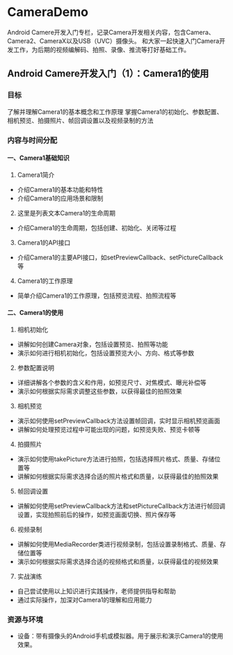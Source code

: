 # CameraDemo
Android Camere开发入门专栏，记录Camera开发相关内容，包含Camera、Camera2、CameraX以及USB（UVC）摄像头。 和大家一起快速入门Camera开发工作，为后期的视频编解码、拍照、录像、推流等打好基础工作。

## Android Camere开发入门（1）：Camera1的使用

### 目标

了解并理解Camera1的基本概念和工作原理
掌握Camera1的初始化、参数配置、相机预览、拍摄照片、帧回调设置以及视频录制的方法

### 内容与时间分配

#### 一、Camera1基础知识 
1. Camera1简介
- 介绍Camera1的基本功能和特性
- 介绍Camera1的应用场景和限制
2. 这里是列表文本Camera1的生命周期
- 介绍Camera1的生命周期，包括创建、初始化、关闭等过程
3. Camera1的API接口
- 介绍Camera1的主要API接口，如setPreviewCallback、setPictureCallback等
4. Camera1的工作原理
- 简单介绍Camera1的工作原理，包括预览流程、拍照流程等

#### 二、Camera1的使用
1. 相机初始化
- 讲解如何创建Camera对象，包括设置预览、拍照等功能
- 演示如何进行相机初始化，包括设置预览大小、方向、格式等参数
2. 参数配置说明
- 详细讲解各个参数的含义和作用，如预览尺寸、对焦模式、曝光补偿等
- 演示如何根据实际需求调整这些参数，以获得最佳的拍照效果
3. 相机预览
- 演示如何使用setPreviewCallback方法设置帧回调，实时显示相机预览画面
- 讲解如何处理预览过程中可能出现的问题，如预览失败、预览卡顿等
4. 拍摄照片
- 演示如何使用takePicture方法进行拍照，包括选择照片格式、质量、存储位置等
- 讲解如何根据实际需求选择合适的照片格式和质量，以获得最佳的拍照效果
5. 帧回调设置
- 讲解如何使用setPreviewCallback方法和setPictureCallback方法进行帧回调设置，实现拍照前后的操作，如预览画面切换、照片保存等
6. 视频录制
- 讲解如何使用MediaRecorder类进行视频录制，包括设置录制格式、质量、存储位置等
- 演示如何根据实际需求选择合适的视频格式和质量，以获得最佳的视频效果
7. 实战演练
- 自己尝试使用以上知识进行实践操作，老师提供指导和帮助
- 通过实际操作，加深对Camera1的理解和应用能力

### 资源与环境
- 设备：带有摄像头的Android手机或模拟器。用于展示和演示Camera1的使用效果。
